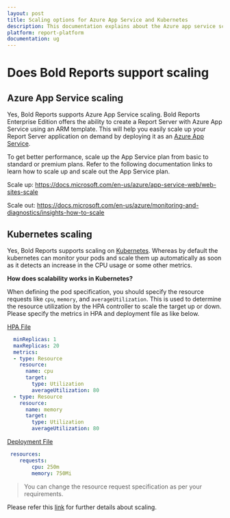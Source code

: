 ```yaml
---
layout: post
title: Scaling options for Azure App Service and Kubernetes
description: This documentation explains about the Azure app service scaling and Kubernetes scaling in Bold Reports.
platform: report-platform
documentation: ug
---
```


# Does Bold Reports support scaling

## Azure App Service scaling

Yes, Bold Reports supports Azure App Service scaling. Bold Reports Enterprise Edition offers the ability to create a Report Server with Azure App Service using an ARM template. This will help you easily scale up your Report Server application on demand by deploying it as an [Azure App Service](https://help.boldreports.com/enterprise-reporting/administrator-guide/installation/azure-app-service/).

To get better performance, scale up the App Service plan from basic to standard or premium plans. Refer to the following documentation links to learn how to scale up and scale out the App Service plan.

Scale up: <https://docs.microsoft.com/en-us/azure/app-service-web/web-sites-scale>

Scale out: <https://docs.microsoft.com/en-us/azure/monitoring-and-diagnostics/insights-how-to-scale>

## Kubernetes scaling

Yes, Bold Reports supports scaling on [Kubernetes](https://help.boldreports.com/enterprise-reporting/administrator-guide/installation/deploy-in-kubernetes/). Whereas by default the kubernetes can monitor your pods and scale them up automatically as soon as it detects an increase in the CPU usage or some other metrics.

**How does scalability works in Kubernetes?**

When defining the pod specification, you should specify the resource requests like `cpu`, `memory`, and `averageUtilization`. This is used to determine the resource utilization by the HPA controller to scale the target up or down.
Please specify the metrics in HPA and deployment file as like below.

[HPA File](https://github.com/boldreports/bold-reports-kubernetes/blob/master/deploy/hpa_gke.yaml)

```yaml
  minReplicas: 1
  maxReplicas: 20
  metrics:
  - type: Resource
    resource:
      name: cpu
      target:
        type: Utilization
        averageUtilization: 80
  - type: Resource
    resource:
      name: memory
      target:
        type: Utilization
        averageUtilization: 80
```

[Deployment File](https://github.com/boldreports/bold-reports-kubernetes/blob/master/deploy/deployment.yaml)

```yaml
 resources:
    requests:
        cpu: 250m
        memory: 750Mi
```

> You can change the resource request specification as per your requirements.

Please refer this [link](https://kubernetes.io/docs/tasks/run-application/horizontal-pod-autoscale/) for further details about scaling.